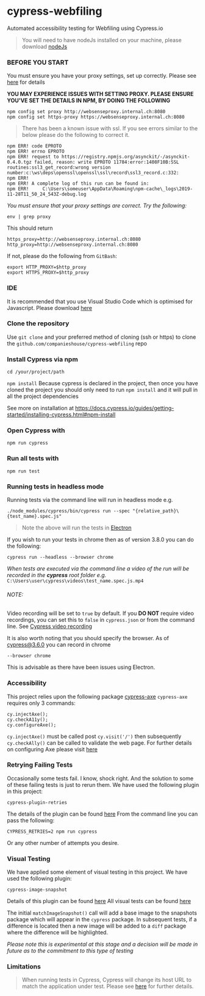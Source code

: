 # cypress-webfiling
Automated accessibility testing for Webfiling using Cypress.io


> You will need to have nodeJs installed on your machine, please download [nodeJs](https://nodejs.org/en/download/)

### BEFORE YOU START
You must ensure you have your proxy settings, set up correctly. Please see [here](https://docs.cypress.io/guides/references/proxy-configuration.html#Set-a-proxy-on-Linux-or-macOS) for details

**YOU MAY EXPERIENCE ISSUES WITH SETTING PROXY. PLEASE ENSURE YOU'VE SET THE DETAILS IN NPM, BY DOING THE FOLLOWING**
```
npm config set proxy http://websenseproxy.internal.ch:8080
npm config set https-proxy https://websenseproxy.internal.ch:8080
```
> There has been a known issue with ssl. If you see errors similar to the below please do the following to correct it.

```
npm ERR! code EPROTO
npm ERR! errno EPROTO
npm ERR! request to https://registry.npmjs.org/asynckit/-/asynckit-0.4.0.tgz failed, reason: write EPROTO 11784:error:1408F10B:SSL routines:ssl3_get_record:wrong version number:c:\ws\deps\openssl\openssl\ssl\record\ssl3_record.c:332:
npm ERR!
npm ERR! A complete log of this run can be found in:
npm ERR!     C:\Users\someuser\AppData\Roaming\npm-cache\_logs\2019-11-28T11_50_24_543Z-debug.log

```
_You must ensure that your proxy settings are correct. Try the following:_
```
env | grep proxy
```
This should return
```
https_proxy=http://websenseproxy.internal.ch:8080
http_proxy=http://websenseproxy.internal.ch:8080
```
If not, please do the following from `GitBash`:
```
export HTTP_PROXY=$http_proxy
export HTTPS_PROXY=$http_proxy
```

### IDE
It is recommended that you use Visual Studio Code which is optimised for Javascript. Please download [here](https://code.visualstudio.com/Download)

### Clone the repository

Use `git clone` and your preferred method of cloning (ssh or https) to clone the `github.com/companieshouse/cypress-webfiling` repo

### Install Cypress via npm

`cd /your/project/path`

`npm install`
Because cypress is declared in the project, then once you have cloned the project you should only need to run `npm install` and it will pull in all the project dependencies

See more on installation at https://docs.cypress.io/guides/getting-started/installing-cypress.html#npm-install

### Open Cypress with
`npm run cypress`

### Run all tests with
`npm run test`

### Running tests in headless mode
Running tests via the command line will run in headless mode e.g.
```
./node_modules/cypress/bin/cypress run --spec "{relative_path}\{test_name}.spec.js"
```
> Note the above will run the tests in [Electron](https://electronjs.org/)

If you wish to run your tests in chrome then as of version 3.8.0 you can do the following:
```
cypress run --headless --browser chrome
```


*When tests are executed via the command line a video of the run will be recorded in the **cypress** root folder e.g.*
`C:\Users\user\cypress\videos\test_name.spec.js.mp4 `

###### NOTE:
Video recording will be set to `true` by default. If you **DO NOT** require video recordings, you can set this to `false` in `cypress.json` or from the command line.
See [Cypress video recording](https://docs.cypress.io/guides/guides/screenshots-and-videos.html#Videos)

It is also worth noting that you should specify the browser. As of cypress@3.6.0 you can record in chrome
```
--browser chrome
```
This is advisable as there have been issues using Electron.

### Accessibility
This project relies upon the following package [cypress-axe](https://www.npmjs.com/package/cypress-axe)
`cypress-axe` requires only 3 commands:
```
cy.injectAxe();
cy.checkA11y();
cy.configureAxe();
```
`cy.injectAxe()` must be called post `cy.visit('/')` then subsequently `cy.checkAlly()` can be called to validate the web page.
For further details on configuring Axe please visit [here](https://www.deque.com/axe/axe-for-web/documentation/api-documentation/#api-name-axeconfigure)

### Retrying Failing Tests
Occasionally some tests fail. I know, shock right. And the solution to some of these failing tests is just to rerun them. We have used the following plugin in this project:
```
cypress-plugin-retries
```
The details of the plugin can be found [here](https://www.npmjs.com/package/cypress-plugin-retries)
From the command line you can pass the following:
```
CYPRESS_RETRIES=2 npm run cypress
```
Or any other number of attempts you desire.

### Visual Testing
We have applied some element of visual testing in this project.
We have used the following plugin:
```
cypress-image-snapshot
```

Details of this plugin can be found [here](https://www.npmjs.com/package/cypress-image-snapshot)
All visual tests can be found [here](cypress\integration\visual_testing)

The initial `matchImageSnapshot()` call will add a base image to the snapshots package which will appear in the `cypress` package.
In subsequent tests, if a difference is located then a new image will be added to a `diff` package where the difference will be highlighted.

*Please note this is experimental at this stage and a decision will be made in future as to the commitment to this type of testing*


### Limitations
> When running tests in Cypress, Cypress will change its host URL to match the application under test. Please see [here](https://docs.cypress.io/guides/guides/web-security.html#One-Superdomain-per-Test) for further details.


